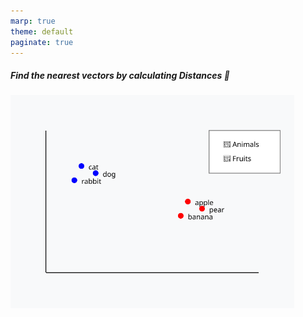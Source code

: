 ```yaml
---
marp: true
theme: default
paginate: true
---
```


##### Find the nearest vectors by calculating **Distances** 📏

<img src="imgs/embeddings.svg" width="90%" height="90%">
